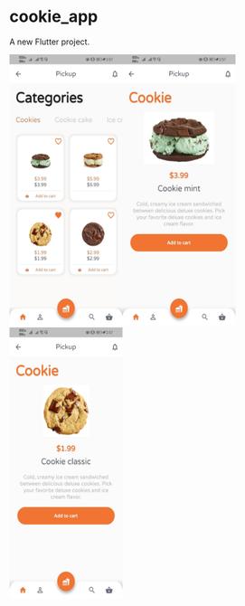 # cookie_app

A new Flutter project.

<img src="https://github.com/Abheeshu-Singh/cookie_shop/blob/main/4.jpg" height="480" width="200"/><img src="https://github.com/Abheeshu-Singh/cookie_shop/blob/main/5.jpg" height="480" width="200"/> <img src="https://github.com/Abheeshu-Singh/cookie_shop/blob/main/6.jpg" height="480" width="200"/>



